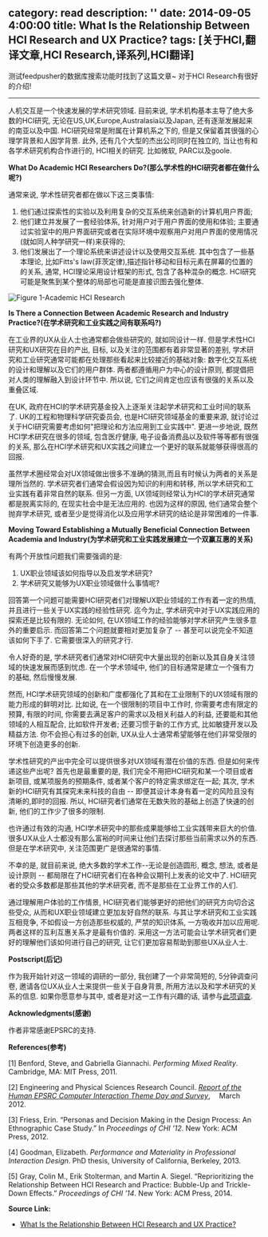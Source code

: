 category: read
description: ''
date: 2014-09-05 4:00:00
title: What Is the Relationship Between HCI Research and UX Practice?
tags: [关于HCI,翻译文章,HCI Research,译系列,HCI翻译]
---

测试feedpusher的数据库搜索功能时找到了这篇文章~ 对于HCI Research有很好的介绍!

<hr>

人机交互是一个快速发展的学术研究领域. 目前来说, 学术机构基本主导了绝大多数的HCI研究, 无论在US,UK,Europe,Australasia以及Japan, 还有逐渐发展起来的南亚以及中国. HCI研究经常是附属在计算机系之下的, 但是又保留着其很强的心理学背景和人因学背景. 此外, 还有几个大型的杰出公司同时在独立的, 当让也有和各学术研究机构合作进行的, HCI相关的研究. 比如微软, PARC以及goole.

<strong>What Do Academic HCI Researchers Do?(那么学术性的HCI研究者都在做什么呢?)</strong>

通常来说, 学术性研究者都在做以下这三类事情:

<ol>
	<li>他们通过探索性的实验以及利用复杂的交互系统来创造新的计算机用户界面;</li>
	<li>他们建立并发展了一套经验体系, 针对用户对于用户界面的使用和体验; 主要通过实验室中的用户界面研究或者在实际环境中观察用户对用户界面的使用情况(就如同人种学研究一样)来获得的;</li>
	<li>他们发展出了一个理论系统来讲述设计以及使用交互系统. 其中包含了一些基本理论, 比如Fitts's law(菲茨定律),描述指针移动和目标元素在屏幕的位置的的关系, 通常, HCI理论采用设计框架的形式, 包含了各种混杂的概念. HCI研究可能是聚焦到某个整体的局部也可能是直接识图去强化整体.</li>
</ol>

<img src="http://www.uxmatters.com/mt/archives/2014/08/images/StuartReevesArticle_fig1.png" alt="Figure 1-Academic HCI Research">

<strong>Is There a Connection Between Academic Research and Industry Practice?(在学术研究和工业实践之间有联系吗?)</strong>

在工业界的UX从业人士也通常都会做些研究的, 就如同设计一样. 但是学术性HCI研究和UX研究在目的产出, 目标, 以及关注的范围都有着非常显著的差别, 学术研究和工业研究通常可能都在处理那些看起来比较接近的基础对象: 数字化交互系统的设计和理解以及它们的用户群体. 两者都遵循用户为中心的设计原则, 都提倡把对人类的理解融入到设计环节中. 所以说, 它们之间肯定也应该有很强的关系以及重叠区域.

在UK, 政府在HCI的学术研究基金投入上逐渐关注起学术研究和工业时间的联系了. UK的工程和物理科学研究委员会, 也是HCI研究领域基金的重要来源, 就讨论过关于HCI研究需要考虑如何"把理论和方法应用到工业实践中". 更进一步地说, 既然HCI学术研究在很多的领域, 包含医疗健康, 电子设备消费品以及软件等等都有很强的关系, 那么在HCI学术研究和UX实践之间建立一个更好的联系就能够获得很高的回报.

虽然学术圈经常会对UX领域做出很多不准确的猜测,而且有时候认为两者的关系是理所当然的. 学术研究者们通常会假设因为知识的利用和转移, 所以学术研究和工业实践有着非常自然的联系. 但另一方面, UX领域则经常认为HCI的学术研究通常都是脱离实际的, 在现实社会中是无法应用的. 也因为这样的原因, 他们通常会整个抛弃学术研究, 或者至少是觉得消化以及应用学术研究的结论是非常困难的一件事.

<strong>Moving Toward Establishing a Mutually Beneficial Connection Between Academia and Industry(为学术研究和工业实践发展建立一个双赢互惠的关系)</strong>

有两个开放性问题我们需要强调的是:

<ol>
	<li>UX职业领域该如何指导以及启发学术研究?</li>
	<li>学术研究又能够为UX职业领域做什么事情呢?</li>
</ol>

回答第一个问题可能需要HCI研究者们对理解UX职业领域的工作有着一定的热情, 并且进行一些关于UX实践的经验性研究. 迄今为止, 学术研究中对于UX实践应用的探索还是比较有限的. 无论如何, 在UX领域工作的经验能够对学术研究产生很多意外的重要启示. 而回答第二个问题就要相对更加复杂了 -- 甚至可以说完全不知道该如何下手了. 它需要很深入的研究才行.

令人好奇的是, 学术研究者们通常对HCI研究中大量出现的创新以及其自身关注领域的快速发展而感到忧虑. 在一个学术领域中, 他们的目标通常是建立一个强有力的基础, 然后慢慢发展.

然而, HCI学术研究领域的创新和广度都强化了其和在工业限制下的UX领域有限的能力形成的鲜明对比. 比如说, 在一个很限制的项目中工作时, 你需要考虑有限定的预算, 有限的时间, 你需要去满足客户的需求以及相关利益人的利益, 还要能和其他领域的人相互配合, 比如软件开发者; 还要习惯于新的工作方式, 比如敏捷开发以及精益方法. 你不会担心有过多的创新, UX从业人士通常希望能够在他们非常受限的环境下创造更多的创新.

学术性研究的产出中完全可以提供很多对UX领域有潜在价值的东西. 但是如何来传递这些产出呢? 首先也是最重要的是, 我们完全不用把HCI研究和某一个项目或者新项目, 或某项服务的预期条件, 或者某个客户的特定需求绑定在一起; 其次, 学术新的HCI研究有其探究未来科技的自由 -- 即便其设计本身有着一定的风险且没有清晰的,即时的回报. 所以, HCI研究者们通常在无数失败的基础上创造了快速的创新, 他们的工作少了很多的限制.

也许通过有效的沟通, HCI学术研究中的那些成果能够给工业实践带来巨大的价值. 很多UX从业人士都没有那么富裕的时间来让他们去探讨那些当前需求以外的东西. 但是在学术研究中, 关注范围更广是很通常的事情.

不幸的是, 就目前来说, 绝大多数的学术工作--无论是创造圆形, 概念, 想法, 或者是设计原则 -- 都局限在了HCI研究者们在各种会议期刊上发表的论文中了. HCI研究者的受众多数都是那些其他的学术研究者, 而不是那些在工业界工作的人们.

通过理解用户体验的工作情景, HCI研究者们能够更好的把他们的研究方向切合这些受众, 从而和UX职业领域建立更加友好自然的联系. 与其让学术研究和工业实践互相竞争, 不如假设一方创造那些权威的, 严禁的知识体系, 一方吸收并加以应用呢. 两者这样的互利互惠关系才是最有价值的. 采用这一方法可能会让学术研究者们更好的理解他们该如何进行自己的研究, 让它们更加容易帮助到那些UX从业人士.

<strong>Postscript(后记)</strong>

作为我开始针对这一领域的调研的一部分, 我创建了一个非常简短的, 5分钟调查问卷, 邀请各位UX从业人士来提供一些关于自身背景, 所用方法以及和学术研究的关系的信息. 如果你愿意参与其中, 或者是对这一工作有兴趣的话, 请参与<a href="https://horizon.qualtrics.com/SE/?SID=SV_7QwWadHIPeLJx4N">此项调查</a>.

<strong>Acknowledgments(感谢)</strong>

作者非常感谢EPSRC的支持.

<strong>References(参考)</strong>
<p class="bibliography">[1] Benford, Steve, and Gabriella Giannachi. <em>Performing Mixed Reality</em>. Cambridge, MA: MIT Press, 2011.</p>
<p class="bibliography">[2] Engineering and Physical Sciences Research Council. <a href="http://www.epsrc.ac.uk/newsevents/pubs/report-of-the-epsrc-human-computer-interaction-theme-day-and-survey/" title="Report of the Human EPSRC Computer Interaction Theme Day and Survey"><em>Report of the Human EPSRC Computer Interaction Theme Day and Survey</em></a>,<a href="http://www.epsrc.ac.uk/newsevents/pubs/report-of-the-epsrc-human-computer-interaction-theme-day-and-survey/" title="Report of the Human EPSRC Computer Interaction Theme Day and Survey"><img src="/images/new-window-arrow.gif" width="14" height="12" class="icon-right"></a> March 2012.</p>
<p class="bibliography">[3] Friess, Erin. “Personas and Decision Making in the Design Process: An Ethnographic Case Study.” In <em>Proceedings of CHI ’12</em>. New York: ACM Press, 2012.</p>
<p class="bibliography">[4] Goodman, Elizabeth. <em>Performance and Materiality in Professional Interaction Design</em>. PhD thesis, University of California, Berkeley, 2013.</p>
<p class="bibliogLast">[5] Gray, Colin M., Erik Stolterman, and Martin A. Siegel. “Reprioritizing the Relationship Between HCI Research and Practice: Bubble-Up and Trickle-Down Effects.” <em>Proceedings of CHI ’14</em>. New York: ACM Press, 2014.</p>

<strong>Source Link:</strong>
<ul>
	<li><a href="http://www.uxmatters.com/mt/archives/2014/08/what-is-the-relationship-between-hci-research-and-ux-practice.php">What Is the Relationship Between HCI Research and UX Practice?</a></li>
</ul>

